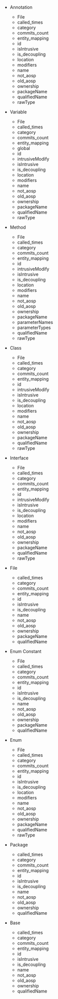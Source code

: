 * Annotation
    * File
    * called_times
    * category
    * commits_count
    * entity_mapping
    * id
    * isIntrusive
    * is_decoupling
    * location
    * modifiers
    * name
    * not_aosp
    * old_aosp
    * ownership
    * packageName
    * qualifiedName
    * rawType

* Variable
  * File
  * called_times
  * category
  * commits_count
  * entity_mapping
  * global
  * id
  * intrusiveModify
  * isIntrusive
  * is_decoupling
  * location
  * modifiers
  * name
  * not_aosp
  * old_aosp
  * ownership
  * packageName
  * qualifiedName
  * rawType

* Method
    * File
    * called_times
    * category
    * commits_count
    * entity_mapping
    * id
    * intrusiveModify
    * isIntrusive
    * is_decoupling
    * location
    * modifiers
    * name
    * not_aosp
    * old_aosp
    * ownership
    * packageName
    * parameterNames
    * parameterTypes
    * qualifiedName
    * rawType

* Class
    * File
    * called_times
    * category
    * commits_count
    * entity_mapping
    * id
    * intrusiveModify
    * isIntrusive
    * is_decoupling
    * location
    * modifiers
    * name
    * not_aosp
    * old_aosp
    * ownership
    * packageName
    * qualifiedName
    * rawType

* Interface
    * File
    * called_times
    * category
    * commits_count
    * entity_mapping
    * id
    * intrusiveModify
    * isIntrusive
    * is_decoupling
    * location
    * modifiers
    * name
    * not_aosp
    * old_aosp
    * ownership
    * packageName
    * qualifiedName
    * rawType

* File
    * called_times
    * category
    * commits_count
    * entity_mapping
    * id
    * isIntrusive
    * is_decoupling
    * name
    * not_aosp
    * old_aosp
    * ownership
    * packageName
    * qualifiedName

* Enum Constant
    * File
    * called_times
    * category
    * commits_count
    * entity_mapping
    * id
    * isIntrusive
    * is_decoupling
    * name
    * not_aosp
    * old_aosp
    * ownership
    * packageName
    * qualifiedName

* Enum
    * File
    * called_times
    * category
    * commits_count
    * entity_mapping
    * id
    * isIntrusive
    * is_decoupling
    * location
    * modifiers
    * name
    * not_aosp
    * old_aosp
    * ownership
    * packageName
    * qualifiedName
    * rawType

* Package
    * called_times
    * category
    * commits_count
    * entity_mapping
    * id
    * isIntrusive
    * is_decoupling
    * name
    * not_aosp
    * old_aosp
    * ownership
    * qualifiedName

* Base
  * called_times
  * category
  * commits_count
  * entity_mapping
  * id
  * isIntrusive
  * is_decoupling
  * name
  * not_aosp
  * old_aosp
  * ownership
  * qualifiedName
